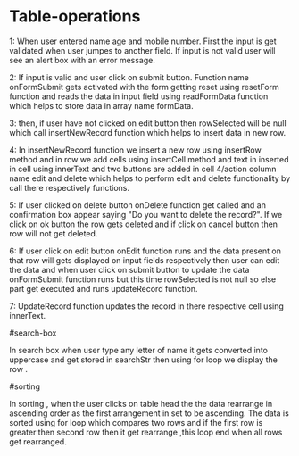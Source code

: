# Table-operations
1: When user entered name age and mobile number. First the input is get validated when user jumpes to another field. If input is not valid user will see an alert box with an error message.

2: If input is valid and user click on submit button. Function name onFormSubmit gets activated with the form getting reset using resetForm function and reads the data in input field using readFormData function which helps to store data in array name formData.

3: then, if user have not clicked on edit button then rowSelected will be null which call insertNewRecord function which helps to insert data in new row.

4: In insertNewRecord function we insert a new row using insertRow method and in row we add cells using insertCell method and text in inserted in cell using innerText and two buttons are added in cell 4/action column name edit and delete which helps to perform edit and delete functionality by call there respectively functions.

5: If user clicked on delete button onDelete function get called and an confirmation box appear saying "Do you want to delete the record?". If we click on ok button the row gets deleted and if click on cancel button then row will not get deleted.

6: If user click on edit button onEdit function runs and the data present on that row will gets displayed on input fields respectively then user can edit the data and when user click on submit button to update the data onFormSubmit function runs but this time rowSelected is not null so else part get executed and runs updateRecord function.

7: UpdateRecord function updates the record in there respective cell using innerText.


#search-box

 In search box when user type any letter of name it gets converted into uppercase and get stored in searchStr then using for loop we display the row .

 #sorting
 
 In sorting , when the user clicks on table head the the data rearrange in ascending order as the first arrangement in set to be ascending. The data is sorted using for loop which compares two rows and if the first row is greater then second row then it get rearrange ,this loop end when all rows get rearranged.
